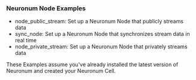 ### **Neuronum Node Examples**
- node_public_stream: Set up a Neuronum Node that publicly streams data
- sync_node: Set up a Neuronum Node that synchronizes stream data in real time
- node_private_stream: Set up a Neuronum Node that privately streams data


These Examples assume you've already installed the latest version of Neuronum and created your Neuronum Cell.